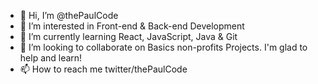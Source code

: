 - 👋 Hi, I’m @thePaulCode
- 👀 I’m interested in Front-end & Back-end Development
- 🌱 I’m currently learning React, JavaScript, Java & Git
- 💞️ I’m looking to collaborate on Basics non-profits Projects. I'm glad to help and learn!
- 📫 How to reach me twitter/thePaulCode 

<!---
thePaulCode/thePaulCode is a ✨ special ✨ repository because its `README.md` (this file) appears on your GitHub profile.
You can click the Preview link to take a look at your changes.
--->
